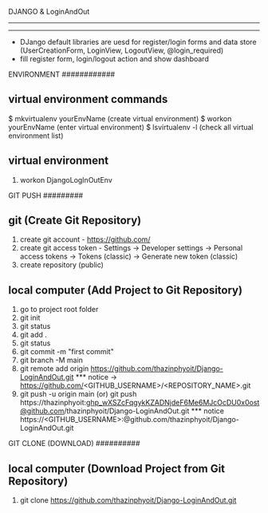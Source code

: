 DJANGO & LoginAndOut
***********************************
***********************************
- DJango default libraries are uesd for register/login forms and data store
(UserCreationForm, LoginView, LogoutView, @login_required)
- fill register form, login/logout action and show dashboard



ENVIRONMENT
############

virtual environment commands 
----------------------------
$ mkvirtualenv yourEnvName (create virtual environment)
$ workon yourEnvName (enter virtual environment)
$ lsvirtualenv -l (check all virtual environment list)

virtual environment 
-------------------
1. workon DjangoLogInOutEnv



GIT PUSH
#########

git (Create Git Repository)
----
1. create git account - https://github.com/
2. create git access token - Settings -> Developer settings -> Personal access tokens ->
                            Tokens (classic) -> Generate new token (classic)
3. create repository (public)


local computer (Add Project to Git Repository)
--------------
1. go to project root folder
2. git init 
3. git status
4. git add .
5. git status 
6. git commit -m "first commit"
7. git branch -M main
8. git remote add origin https://github.com/thazinphyoit/Django-LoginAndOut.git
    *** notice -> https://github.com/<GITHUB_USERNAME>/<REPOSITORY_NAME>.git 
9. git push -u origin main
    (or)
   git push https://thazinphyoit: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@github.com/thazinphyoit/Django-LoginAndOut.git 
    *** notice https://<GITHUB_USERNAME>:<Personal Access Token>@github.com/thazinphyoit/Django-LoginAndOut.git 



GIT CLONE (DOWNLOAD)
##########

local computer (Download Project from Git Repository)
--------------
1. git clone https://github.com/thazinphyoit/Django-LoginAndOut.git
